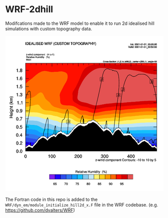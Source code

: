 # WRF-2dhill

Modifcations made to the WRF model to enable it to run 2d idealised hill simulations with custom topography data.

![2d hill rough topography](wrf_2dhill.png)

The Fortran code in this repo is added to the ``WRF/dyn_em/module_initialize_hill2d_x.F`` file in the WRF codebase. (e.g. https://github.com/dvalters/WRF)


